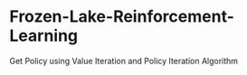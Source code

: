 # Frozen-Lake-Reinforcement-Learning
Get Policy using Value Iteration and Policy Iteration Algorithm
